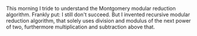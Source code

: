 This morning I tride to understand the Montgomery modular reduction algorithm. Frankly put: I still don't succeed. But I invented recursive modular reduction algorithm, that solely uses division and modulus of the next power of two, furthermore multiplication and subtraction above that.
